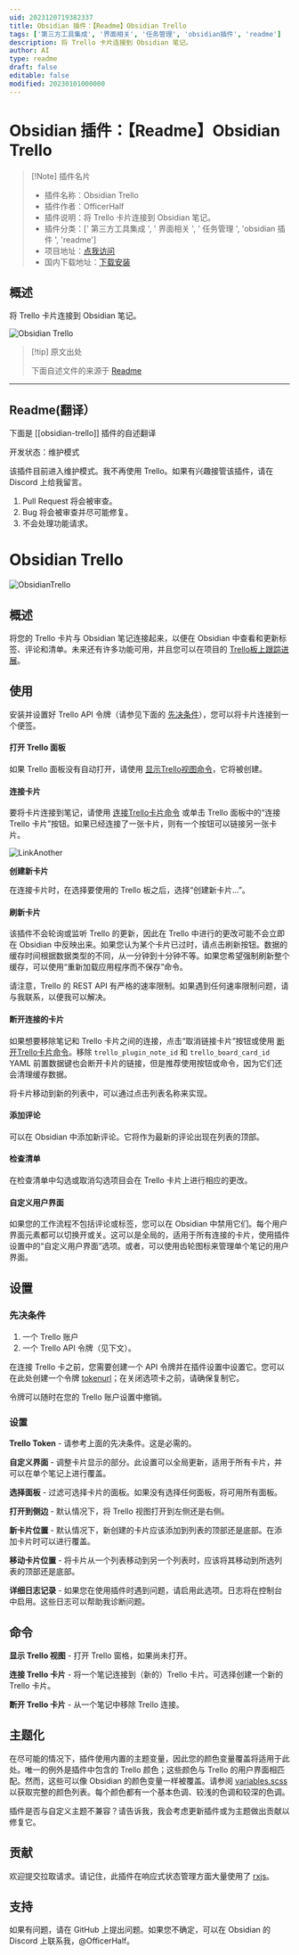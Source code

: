 ```yaml
---
uid: 2023120719382337
title: Obsidian 插件：【Readme】Obsidian Trello
tags: ['第三方工具集成', '界面相关', '任务管理', 'obsidian插件', 'readme']
description: 将 Trello 卡片连接到 Obsidian 笔记。
author: AI
type: readme
draft: false
editable: false
modified: 20230101000000
---
```


# Obsidian 插件：【Readme】Obsidian Trello

> [!Note] 插件名片
> - 插件名称：Obsidian Trello
> - 插件作者：OfficerHalf
> - 插件说明：将 Trello 卡片连接到 Obsidian 笔记。
> - 插件分类：[' 第三方工具集成 ', ' 界面相关 ', ' 任务管理 ', 'obsidian 插件 ', 'readme']
> - 项目地址：[点我访问](https://github.com/OfficerHalf/obsidian-trello)
> - 国内下载地址：[下载安装](https://pkmer.cn/products/plugin/pluginMarket/?obsidian-trello)

## 概述

将 Trello 卡片连接到 Obsidian 笔记。

![Obsidian Trello](https://cdn.pkmer.cn/covers/obsidian-trello.PNG!pkmer)

> [!tip] 原文出处
>
>下面自述文件的来源于 [Readme](https://ghproxy.net/https://raw.githubusercontent.com/OfficerHalf/obsidian-trello/main/README.md)
>

---

## Readme(翻译）

下面是 [[obsidian-trello]] 插件的自述翻译

开发状态：维护模式

该插件目前进入维护模式。我不再使用 Trello。如果有兴趣接管该插件，请在 Discord 上给我留言。

1. Pull Request 将会被审查。
2. Bug 将会被审查并尽可能修复。
3. 不会处理功能请求。

# Obsidian Trello

![ObsidianTrello](https://cdn.pkmer.cn/covers/obsidian-trello_2_0.png!pkmer)

## 概述

将您的 Trello 卡片与 Obsidian 笔记连接起来，以便在 Obsidian 中查看和更新标签、评论和清单。未来还有许多功能可用，并且您可以在项目的 [Trello板上跟踪进展](https://trello.com/b/1fVRPLKO/obsidian-trello)。

## 使用

安装并设置好 Trello API 令牌（请参见下面的 [先决条件](#先决条件)），您可以将卡片连接到一个便签。

#### 打开 Trello 面板

如果 Trello 面板没有自动打开，请使用 [显示Trello视图命令](#commands)，它将被创建。

#### 连接卡片

要将卡片连接到笔记，请使用 [连接Trello卡片命令](#commands) 或单击 Trello 面板中的“连接 Trello 卡片”按钮。如果已经连接了一张卡片，则有一个按钮可以链接另一张卡片。

![LinkAnother](https://cdn.pkmer.cn/covers/obsidian-trello_2_1.png!pkmer)

**创建新卡片**

在连接卡片时，在选择要使用的 Trello 板之后，选择“创建新卡片...”。

#### 刷新卡片

该插件不会轮询或监听 Trello 的更新，因此在 Trello 中进行的更改可能不会立即在 Obsidian 中反映出来。如果您认为某个卡片已过时，请点击刷新按钮。数据的缓存时间根据数据类型的不同，从一分钟到十分钟不等。如果您希望强制刷新整个缓存，可以使用“重新加载应用程序而不保存”命令。

请注意，Trello 的 REST API 有严格的速率限制。如果遇到任何速率限制问题，请与我联系，以便我可以解决。

#### 断开连接的卡片

如果想要移除笔记和 Trello 卡片之间的连接，点击“取消链接卡片”按钮或使用 [断开Trello卡片命令](#commands)。移除 `trello_plugin_note_id` 和 `trello_board_card_id` YAML 前置数据键也会断开卡片的链接，但是推荐使用按钮或命令，因为它们还会清理缓存数据。

将卡片移动到新的列表中，可以通过点击列表名称来实现。

#### 添加评论

可以在 Obsidian 中添加新评论。它将作为最新的评论出现在列表的顶部。

#### 检查清单

在检查清单中勾选或取消勾选项目会在 Trello 卡片上进行相应的更改。

#### 自定义用户界面

如果您的工作流程不包括评论或标签，您可以在 Obsidian 中禁用它们。每个用户界面元素都可以切换开或关。这可以是全局的，适用于所有连接的卡片，使用插件设置中的“自定义用户界面”选项。或者，可以使用齿轮图标来管理单个笔记的用户界面。

## 设置

### 先决条件

1. 一个 Trello 账户
2. 一个 Trello API 令牌（见下文）。

在连接 Trello 卡之前，您需要创建一个 API 令牌并在插件设置中设置它。您可以在此处创建一个令牌 [tokenurl]；在关闭选项卡之前，请确保复制它。

令牌可以随时在您的 Trello 账户设置中撤销。

### 设置

**Trello Token** - 请参考上面的先决条件。这是必需的。

**自定义界面** - 调整卡片显示的部分。此设置可以全局更新，适用于所有卡片，并可以在单个笔记上进行覆盖。

**选择面板** - 过滤可选择卡片的面板。如果没有选择任何面板，将可用所有面板。

**打开到侧边** - 默认情况下，将 Trello 视图打开到左侧还是右侧。

**新卡片位置** - 默认情况下，新创建的卡片应该添加到列表的顶部还是底部。在添加卡片时可以进行覆盖。

**移动卡片位置** - 将卡片从一个列表移动到另一个列表时，应该将其移动到所选列表的顶部还是底部。

**详细日志记录** - 如果您在使用插件时遇到问题，请启用此选项。日志将在控制台中启用。这些日志可以帮助我诊断问题。

## 命令

**显示 Trello 视图** - 打开 Trello 窗格，如果尚未打开。

**连接 Trello 卡片** - 将一个笔记连接到（新的）Trello 卡片。可选择创建一个新的 Trello 卡片。

**断开 Trello 卡片** - 从一个笔记中移除 Trello 连接。

## 主题化

在尽可能的情况下，插件使用内置的主题变量，因此您的颜色变量覆盖将适用于此处。唯一的例外是插件中包含的 Trello 颜色；这些颜色与 Trello 的用户界面相匹配。然而，这些可以像 Obsidian 的颜色变量一样被覆盖。请参阅 [variables.scss](src/variables.scss) 以获取完整的颜色列表。每个颜色都有一个基本色调、较浅的色调和较深的色调。

插件是否与自定义主题不兼容？请告诉我，我会考虑更新插件或为主题做出贡献以修复它。

## 贡献

欢迎提交拉取请求。请记住，此插件在响应式状态管理方面大量使用了 [rxjs](https://www.learnrxjs.io/)。

## 支持

如果有问题，请在 GitHub 上提出问题。如果您不确定，可以在 Obsidian 的 Discord 上联系我，@OfficerHalf。

[tokenurl]: <https://trello.com/1/authorize?expiration=never&scope=read,write&response_type=token&name=Obsidian%20Trello%20Token&key=9537467993aefd6dca9ee7788179c298>



